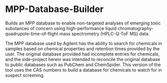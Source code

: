 # MPP-Database-Builder
Builds an MPP database to enable non-targeted analyses of emerging toxic substances of concern using high-performance liquid chromatography-quadrupole-time-of-flight mass spectrometry (HPLC-Q-ToF MS) data.

The MPP database used by Agilent has the ability to search for chemicals in samples based on chemical properties and retention times provided by the user. The original database provided had incomplete entries for chemicals, and the side-project herein was intended to reconcile the original database to public databases such as PubChem and ChemSpider. This version of the tool uses the CAS numbers to build a database for chemicals to watch for in suspect screening.
